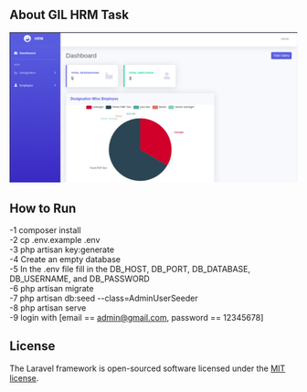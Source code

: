 ## About GIL HRM Task

![](screenshots/1.png)

## How to Run

-1 composer install <br>
-2 cp .env.example .env <br>
-3 php artisan key:generate <br>
-4 Create an empty database <br>
-5 In the .env file fill in the DB_HOST, DB_PORT, DB_DATABASE, DB_USERNAME, and DB_PASSWORD <br>
-6 php artisan migrate <br>
-7 php artisan db:seed --class=AdminUserSeeder <br>
-8 php artisan serve <br>
-9 login with [email == admin@gmail.com, password == 12345678] <br>


## License

The Laravel framework is open-sourced software licensed under the [MIT license](https://opensource.org/licenses/MIT).
